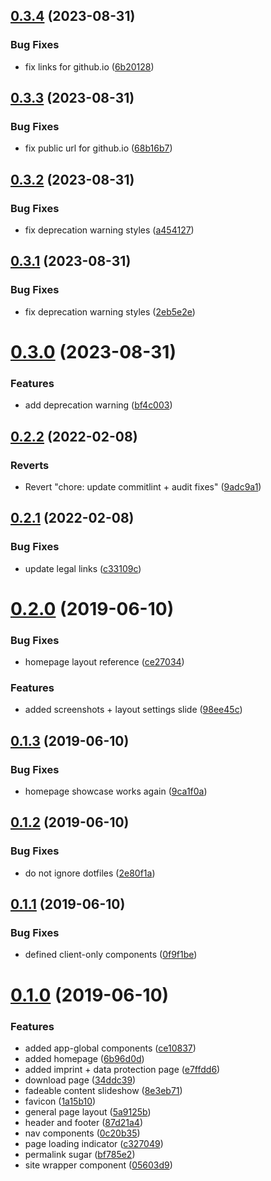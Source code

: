 ## [0.3.4](https://github.com/pigmentapp/getpigment.app/compare/0.3.3...0.3.4) (2023-08-31)


### Bug Fixes

* fix links for github.io ([6b20128](https://github.com/pigmentapp/getpigment.app/commit/6b20128102ac9a8843535c035a9258c4cccb59ed))

## [0.3.3](https://github.com/pigmentapp/getpigment.app/compare/0.3.2...0.3.3) (2023-08-31)


### Bug Fixes

* fix public url for github.io ([68b16b7](https://github.com/pigmentapp/getpigment.app/commit/68b16b72206d569b67ad1e286f43df1c12afcd27))

## [0.3.2](https://github.com/pigmentapp/getpigment.app/compare/0.3.1...0.3.2) (2023-08-31)


### Bug Fixes

* fix deprecation warning styles ([a454127](https://github.com/pigmentapp/getpigment.app/commit/a454127071bb540ef3c1461b6629217c4036f524))

## [0.3.1](https://github.com/pigmentapp/getpigment.app/compare/0.3.0...0.3.1) (2023-08-31)


### Bug Fixes

* fix deprecation warning styles ([2eb5e2e](https://github.com/pigmentapp/getpigment.app/commit/2eb5e2e9ff010d1e6ae451adfa579bc5444674d7))

# [0.3.0](https://github.com/pigmentapp/getpigment.app/compare/0.2.2...0.3.0) (2023-08-31)


### Features

* add deprecation warning ([bf4c003](https://github.com/pigmentapp/getpigment.app/commit/bf4c00358dd767dc2a72b34a4d36bdd5d4d0d3e2))

## [0.2.2](https://github.com/pigmentapp/getpigment.app/compare/0.2.1...0.2.2) (2022-02-08)


### Reverts

* Revert "chore: update commitlint + audit fixes" ([9adc9a1](https://github.com/pigmentapp/getpigment.app/commit/9adc9a1e07695433a1229ca0100371a801716a28))

## [0.2.1](https://github.com/pigmentapp/getpigment.app/compare/0.2.0...0.2.1) (2022-02-08)


### Bug Fixes

* update legal links ([c33109c](https://github.com/pigmentapp/getpigment.app/commit/c33109cfa275b683203c88f11c6bf93c8417d156))

# [0.2.0](https://github.com/pigmentapp/getpigment.app/compare/0.1.3...0.2.0) (2019-06-10)


### Bug Fixes

* homepage layout reference ([ce27034](https://github.com/pigmentapp/getpigment.app/commit/ce27034))


### Features

* added screenshots + layout settings slide ([98ee45c](https://github.com/pigmentapp/getpigment.app/commit/98ee45c))

## [0.1.3](https://github.com/pigmentapp/getpigment.app/compare/0.1.2...0.1.3) (2019-06-10)


### Bug Fixes

* homepage showcase works again ([9ca1f0a](https://github.com/pigmentapp/getpigment.app/commit/9ca1f0a))

## [0.1.2](https://github.com/pigmentapp/getpigment.app/compare/0.1.1...0.1.2) (2019-06-10)


### Bug Fixes

* do not ignore dotfiles ([2e80f1a](https://github.com/pigmentapp/getpigment.app/commit/2e80f1a))

## [0.1.1](https://github.com/pigmentapp/getpigment.app/compare/0.1.0...0.1.1) (2019-06-10)


### Bug Fixes

* defined client-only components ([0f9f1be](https://github.com/pigmentapp/getpigment.app/commit/0f9f1be))

# [0.1.0](https://github.com/pigmentapp/getpigment.app/compare/0.0.0...0.1.0) (2019-06-10)


### Features

* added app-global components ([ce10837](https://github.com/pigmentapp/getpigment.app/commit/ce10837))
* added homepage ([6b96d0d](https://github.com/pigmentapp/getpigment.app/commit/6b96d0d))
* added imprint + data protection page ([e7ffdd6](https://github.com/pigmentapp/getpigment.app/commit/e7ffdd6))
* download page ([34ddc39](https://github.com/pigmentapp/getpigment.app/commit/34ddc39))
* fadeable content slideshow ([8e3eb71](https://github.com/pigmentapp/getpigment.app/commit/8e3eb71))
* favicon ([1a15b10](https://github.com/pigmentapp/getpigment.app/commit/1a15b10))
* general page layout ([5a9125b](https://github.com/pigmentapp/getpigment.app/commit/5a9125b))
* header and footer ([87d21a4](https://github.com/pigmentapp/getpigment.app/commit/87d21a4))
* nav components ([0c20b35](https://github.com/pigmentapp/getpigment.app/commit/0c20b35))
* page loading indicator ([c327049](https://github.com/pigmentapp/getpigment.app/commit/c327049))
* permalink sugar ([bf785e2](https://github.com/pigmentapp/getpigment.app/commit/bf785e2))
* site wrapper component ([05603d9](https://github.com/pigmentapp/getpigment.app/commit/05603d9))
